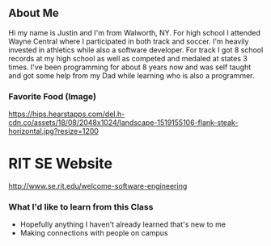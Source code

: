 ## About Me
Hi my name is Justin and I'm from Walworth, NY. For high school I attended Wayne Central where I participated in both track and soccer. I'm heavily invested in athletics while also a software developer. For track I got 8 school records at my high school as well as competed and medaled at states 3 times. I've been programming for about 8 years now and was self taught and got some help from my Dad while learning who is also a programmer. 

### Favorite Food (Image)
https://hips.hearstapps.com/del.h-cdn.co/assets/18/08/2048x1024/landscape-1519155106-flank-steak-horizontal.jpg?resize=1200

# RIT SE Website
http://www.se.rit.edu/welcome-software-engineering

### What I'd like to learn from this Class
- Hopefully anything I haven't already learned that's new to me
- Making connections with people on campus 
